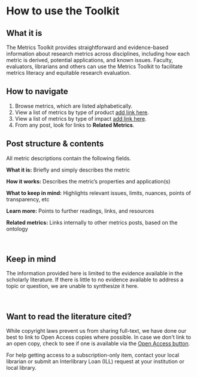 # How to use the Toolkit

## What it is
The Metrics Toolkit provides straightforward and evidence-based information about research metrics across disciplines, including how each metric is derived, potential applications, and known issues. Faculty, evaluators, librarians and others can use the Metrics Toolkit to facilitate metrics literacy and equitable research evaluation.

## How to navigate
1. Browse metrics, which are listed alphabetically.
2. View a list of metrics by type of product [add link here]().
3. View a list of metrics by type of impact [add link here]().
4. From any post, look for links to **Related Metrics**.


## Post structure & contents

All metric descriptions contain the following fields.

**What it is:** Briefly and simply describes the metric

**How it works:** Describes the metric’s properties and application(s)

**What to keep in mind:** Highlights relevant issues, limits, nuances, points of transparency, etc

**Learn more:** Points to further readings, links, and resources

**Related metrics:** Links internally to other metrics posts, based on the ontology

<br />

## Keep in mind
The information provided here is limited to the evidence available in the scholarly literature. If there is little to no evidence available to address a topic or question, we are unable to synthesize it here.

<br />

## Want to read the literature cited?

While copyright laws prevent us from sharing full-text, we have done our best to link to Open Access copies where possible. In case we don't link to an open copy, check to see if one is available via the [Open Access button](https://openaccessbutton.org/).

For help getting access to a subscription-only item, contact your local librarian or submit an Interlibrary Loan (ILL) request at your institution or local library. 

<br />
